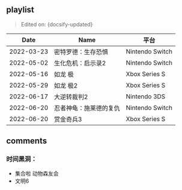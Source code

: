 ## playlist

> Edited on: {docsify-updated}

Date | Name | 平台
--- | --- | ---
2022-03-23 | 密特罗德：生存恐惧 | Nintendo Switch
2022-05-02 | 生化危机：启示录2 | Nintendo Switch
2022-05-16 | 如龙 极 | Xbox Series S
2022-05-29 | 如龙 极2 | Xbox Series S
2022-06-17 | 大逆转裁判2 | Nintendo 3DS
2022-06-20 | 忍者神龟：施莱德的复仇 | Nintendo Switch
2022-06-20 | 赏金奇兵3 | Xbox Series S

## comments

### 时间黑洞：
- 集合啦 动物森友会
- 文明6
